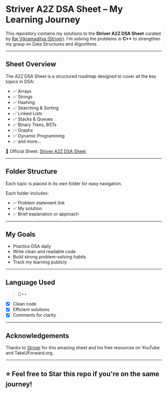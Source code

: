 # Striver A2Z DSA Sheet – My Learning Journey

This repository contains my solutions to the **Striver A2Z DSA Sheet** curated by [Raj Vikramaditya (Striver)](https://takeuforward.org/). I'm solving the problems in **C++** to strengthen my grasp on Data Structures and Algorithms.

---

## Sheet Overview

The A2Z DSA Sheet is a structured roadmap designed to cover all the key topics in DSA:

- ✅ Arrays
- ✅ Strings
- ✅ Hashing
- ✅ Searching & Sorting
- ✅ Linked Lists
- ✅ Stacks & Queues
- ✅ Binary Trees, BSTs
- ✅ Graphs
- ✅ Dynamic Programming
- ✅ and more...

📄 Official Sheet: [Striver A2Z DSA Sheet](https://takeuforward.org/strivers-a2z-dsa-course/strivers-a2z-dsa-course-sheet-2)

---

## Folder Structure

Each topic is placed in its own folder for easy navigation.

Each folder includes:
- ✅ Problem statement link
- ✅ My solution
- ✅ Brief explanation or approach

---

## My Goals

- Practice DSA daily
- Write clean and readable code
- Build strong problem-solving habits
- Track my learning publicly

---

## Language Used

> C++

- [x] Clean code
- [x] Efficient solutions
- [x] Comments for clarity

---

## Acknowledgements

Thanks to [Striver](https://www.youtube.com/@takeUforward) for this amazing sheet and his free resources on YouTube and TakeUForward.org.

---

## ⭐ Feel free to Star this repo if you're on the same journey!
